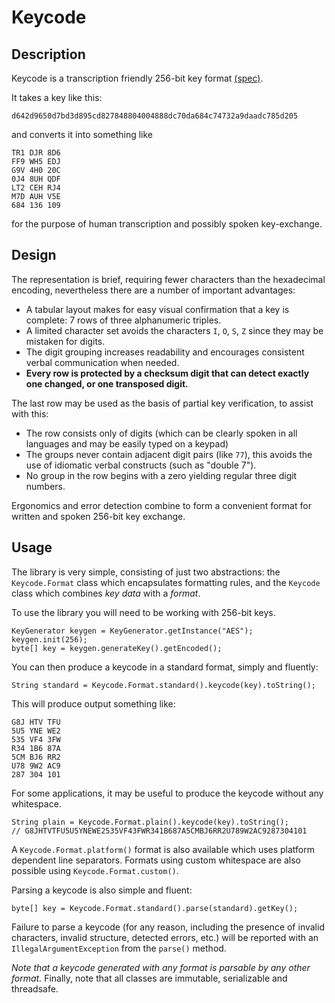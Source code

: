 Keycode
=======

Description
-----------

Keycode is a transcription friendly 256-bit key format [(spec)][1].

It takes a key like this:

    d642d9650d7bd3d895cd827848804004888dc70da684c74732a9daadc785d205

and converts it into something like

    TR1 DJR 8D6
    FF9 WH5 EDJ
    G9V 4H0 20C
    0J4 8UH QDF
    LT2 CEH RJ4
    M7D AUH V5E
    684 136 109

for the purpose of human transcription and possibly spoken key-exchange.

Design
------

The representation is brief, requiring fewer characters than the hexadecimal
encoding, nevertheless there are a number of important advantages:

* A tabular layout makes for easy visual confirmation that a key is complete:
  7 rows of three alphanumeric triples.
* A limited character set avoids the characters `I`, `O`, `S`, `Z` since they
  may be mistaken for digits.
* The digit grouping increases readability and encourages consistent verbal
  communication when needed.
* **Every row is protected by a checksum digit that can detect exactly one
  changed, or one transposed digit.**

The last row may be used as the basis of partial key verification, to assist
with this:

* The row consists only of digits (which can be clearly spoken in all languages
  and may be easily typed on a keypad)
* The groups never contain adjacent digit pairs (like `77`), this avoids the use
  of idiomatic verbal constructs (such as "double 7").
* No group in the row begins with a zero yielding regular three digit numbers.

Ergonomics and error detection combine to form a convenient format for written
and spoken 256-bit key exchange.

Usage
-----

The library is very simple, consisting of just two abstractions: the
`Keycode.Format` class which encapsulates formatting rules, and the `Keycode`
class which combines *key data* with a *format*.

To use the library you will need to be working with 256-bit keys.

    KeyGenerator keygen = KeyGenerator.getInstance("AES"); keygen.init(256);
    byte[] key = keygen.generateKey().getEncoded();

You can then produce a keycode in a standard format, simply and fluently:

    String standard = Keycode.Format.standard().keycode(key).toString();

This will produce output something like:

    G8J HTV TFU
    5U5 YNE WE2
    535 VF4 3FW
    R34 1B6 87A
    5CM BJ6 RR2
    U78 9W2 AC9
    287 304 101

For some applications, it may be useful to produce the keycode without any
whitespace.

    String plain = Keycode.Format.plain().keycode(key).toString();
    // G8JHTVTFU5U5YNEWE2535VF43FWR341B687A5CMBJ6RR2U789W2AC9287304101

A `Keycode.Format.platform()` format is also available which uses platform
dependent line separators. Formats using custom whitespace are also possible
using `Keycode.Format.custom()`.

Parsing a keycode is also simple and fluent:

    byte[] key = Keycode.Format.standard().parse(standard).getKey();

Failure to parse a keycode (for any reason, including the presence of invalid
characters, invalid structure, detected errors, etc.) will be reported with an
`IllegalArgumentException` from the `parse()` method.

*Note that a keycode generated with any format is parsable by any other format.*
Finally, note that all classes are immutable, serializable and threadsafe.

[1]: https://raw.githubusercontent.com/wiki/tomgibara/keycode/docs/keycode-specification-1.0.pdf "Keycode specification 1.0"
